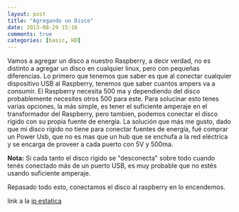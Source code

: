 ```yaml
---
layout: post
title: "Agregando un Disco"
date: 2013-08-29 15:16
comments: true
categories: [basic, HD]
---
```


Vamos a agregar un disco a nuestro Raspberry, a decir verdad, no es distinto a agregar un disco en cualquier linux, pero con pequeñas diferencias.
Lo primero que tenemos que saber es que al conectar cualquier dispositivo USB al Raspberry, tenemos que saber cuantos ampers va a consumir. El Raspberry necesita 500 ma y dependiendo del disco probablemente necesites otros 500 para este.
Para solucinar esto tenes varias opciones, la más simple, es tener el suficiente amperaje en el transformador del Raspberry, pero tambien, podemos conectar el disco rígido con su propia fuente de energía.
La solución que más me gusto, dado que mi disco rígido no tiene para conectar fuentes de energía, fué comprar un Power Usb, que no es mas que un hub que se enchufa a la red eléctrica y se encarga de proveer a cada puerto con 5V y 500ma.

**Nota:** Si cada tanto el disco rígido se "desconecta" sobre todo cuando tenés conectado más de un puerto USB, es muy probable que no estés usando suficiente amperaje.

Repasado todo esto, conectamos el disco al raspberry en lo encendemos.

link a la [ip estatica](/blog/2013/08/29/ip-estatica/)
